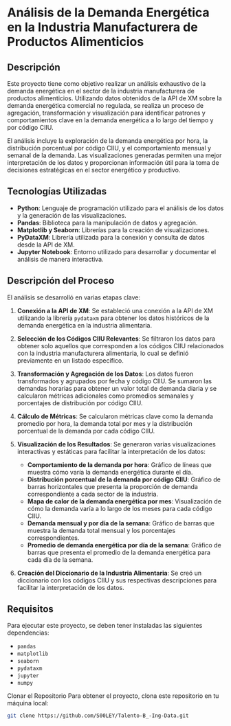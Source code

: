 # Análisis de la Demanda Energética en la Industria Manufacturera de Productos Alimenticios

## Descripción

Este proyecto tiene como objetivo realizar un análisis exhaustivo de la demanda energética en el sector de la industria manufacturera de productos alimenticios. Utilizando datos obtenidos de la API de XM sobre la demanda energética comercial no regulada, se realiza un proceso de agregación, transformación y visualización para identificar patrones y comportamientos clave en la demanda energética a lo largo del tiempo y por código CIIU.

El análisis incluye la exploración de la demanda energética por hora, la distribución porcentual por código CIIU, y el comportamiento mensual y semanal de la demanda. Las visualizaciones generadas permiten una mejor interpretación de los datos y proporcionan información útil para la toma de decisiones estratégicas en el sector energético y productivo.

## Tecnologías Utilizadas

- **Python**: Lenguaje de programación utilizado para el análisis de los datos y la generación de las visualizaciones.
- **Pandas**: Biblioteca para la manipulación de datos y agregación.
- **Matplotlib y Seaborn**: Librerías para la creación de visualizaciones.
- **PyDataXM**: Librería utilizada para la conexión y consulta de datos desde la API de XM.
- **Jupyter Notebook**: Entorno utilizado para desarrollar y documentar el análisis de manera interactiva.

## Descripción del Proceso

El análisis se desarrolló en varias etapas clave:

1. **Conexión a la API de XM**: Se estableció una conexión a la API de XM utilizando la librería `pydataxm` para obtener los datos históricos de la demanda energética en la industria alimentaria.

2. **Selección de los Códigos CIIU Relevantes**: Se filtraron los datos para obtener solo aquellos que corresponden a los códigos CIIU relacionados con la industria manufacturera alimentaria, lo cual se definió previamente en un listado específico.

3. **Transformación y Agregación de los Datos**: Los datos fueron transformados y agrupados por fecha y código CIIU. Se sumaron las demandas horarias para obtener un valor total de demanda diaria y se calcularon métricas adicionales como promedios semanales y porcentajes de distribución por código CIIU.

4. **Cálculo de Métricas**: Se calcularon métricas clave como la demanda promedio por hora, la demanda total por mes y la distribución porcentual de la demanda por cada código CIIU.

5. **Visualización de los Resultados**: Se generaron varias visualizaciones interactivas y estáticas para facilitar la interpretación de los datos:
   - **Comportamiento de la demanda por hora**: Gráfico de líneas que muestra cómo varía la demanda energética durante el día.
   - **Distribución porcentual de la demanda por código CIIU**: Gráfico de barras horizontales que presenta la proporción de demanda correspondiente a cada sector de la industria.
   - **Mapa de calor de la demanda energética por mes**: Visualización de cómo la demanda varía a lo largo de los meses para cada código CIIU.
   - **Demanda mensual y por día de la semana**: Gráfico de barras que muestra la demanda total mensual y los porcentajes correspondientes.
   - **Promedio de demanda energética por día de la semana**: Gráfico de barras que presenta el promedio de la demanda energética para cada día de la semana.

6. **Creación del Diccionario de la Industria Alimentaria**: Se creó un diccionario con los códigos CIIU y sus respectivas descripciones para facilitar la interpretación de los datos.

## Requisitos

Para ejecutar este proyecto, se deben tener instaladas las siguientes dependencias:

- `pandas`
- `matplotlib`
- `seaborn`
- `pydataxm`
- `jupyter`
- `numpy`

Clonar el Repositorio
Para obtener el proyecto, clona este repositorio en tu máquina local:

```bash
git clone https://github.com/S00LEY/Talento-B_-Ing-Data.git

